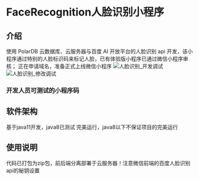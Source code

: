 # FaceRecognition人脸识别小程序
## 介绍
使用 PolarDB 云数据库、云服务器与百度 AI 开放平台的人脸识别 api 开发，该小程序通过特别的人脸标识码来标记人脸，已有体验版小程序已通过微信小程序审核；
正在申请域名，准备正式上线微信小程序
![人脸识别_开发调试 ](https://user-images.githubusercontent.com/69849788/113528294-be2a4e80-95f2-11eb-9605-0f062f25eee3.jpg)
![人脸识别_修改调试](https://user-images.githubusercontent.com/69849788/113528299-bff41200-95f2-11eb-9d87-b16f6e4a279c.jpg)
### 开发人员可测试的小程序码


## 软件架构
基于java11开发，java8已测试 完美运行，java8以下不保证项目的完美运行

## 使用说明
代码已打包为zip包，前后端分离部署于云服务器！注意微信前端的百度人脸识别api的秘钥设置



